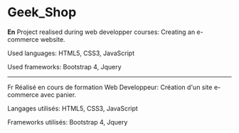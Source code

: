 # Geek_Shop
<strong>En</strong>
Project realised during web developper courses: Creating an e-commerce website.

Used languages:
HTML5, CSS3, JavaScript

Used frameworks:
Bootstrap 4, Jquery

----------------------------------------------------------------------------------------

Fr
Réalisé en cours de formation Web Developpeur: Création d'un site e-commerce avec panier.

Langages utilisés: 
HTML5, CSS3, JavaScript

Frameworks utilisés:
Bootstrap 4, Jquery
